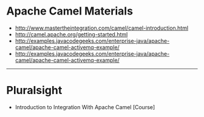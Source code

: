 # Apache Camel Materials
* http://www.mastertheintegration.com/camel/camel-introduction.html
* http://camel.apache.org/getting-started.html
* http://examples.javacodegeeks.com/enterprise-java/apache-camel/apache-camel-activemq-example/
* http://examples.javacodegeeks.com/enterprise-java/apache-camel/apache-camel-activemq-example/
------
# Pluralsight
* Introduction to Integration With Apache Camel [Course]
